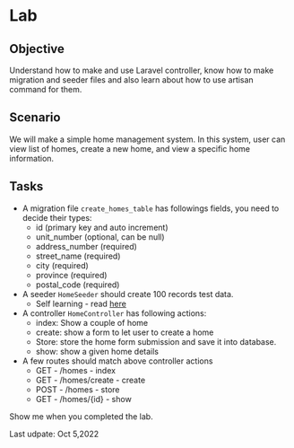 # Lab 

## Objective
Understand how to make and use Laravel controller,  know how to make migration and seeder files and also learn about how to use artisan command for them.

## Scenario
We will make a simple home management system. In this system, user can view list of homes, create a new home, and view a specific home information.

## Tasks
- A migration file `create_homes_table` has followings fields, you need to decide their types:
    - id (primary key and auto increment)
    - unit_number (optional, can be null)
    - address_number (required)
    - street_name (required)
    - city (required)
    - province (required)
    - postal_code (required)
- A seeder `HomeSeeder` should create 100 records test data.
    - Self learning - read [here](https://laravel.com/docs/9.x/seeding)
- A controller `HomeController` has following actions:
    - index: Show a couple of home
    - create: show a form to let user to create a home
    - Store: store the home form submission and save it into database.
    - show: show a given home details
- A few routes should match above controller actions
    - GET - /homes - index
    - GET - /homes/create - create
    - POST - /homes - store
    - GET - /homes/{id} - show

Show me when you completed the lab.

Last udpate: Oct 5,2022
